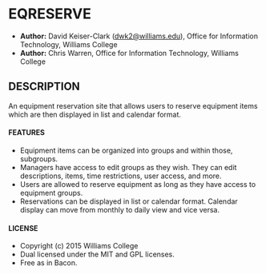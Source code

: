 # EQRESERVE
 - **Author:** David Keiser-Clark (dwk2@williams.edu), Office for Information Technology, Williams College
 - **Author:** Chris Warren, Office for Information Technology, Williams College

## DESCRIPTION
An equipment reservation site that allows users to reserve equipment items which are then displayed in list and calendar format.

#### FEATURES
 - Equipment items can be organized into groups and within those, subgroups.
 - Managers have access to edit groups as they wish. They can edit descriptions, items, time restrictions, user access, and more.
 - Users are allowed to reserve equipment as long as they have access to equipment groups.
 - Reservations can be displayed in list or calendar format. Calendar display can move from monthly to daily view and vice versa.

#### LICENSE
 - Copyright (c) 2015 Williams College
 - Dual licensed under the MIT and GPL licenses.
 - Free as in Bacon.
